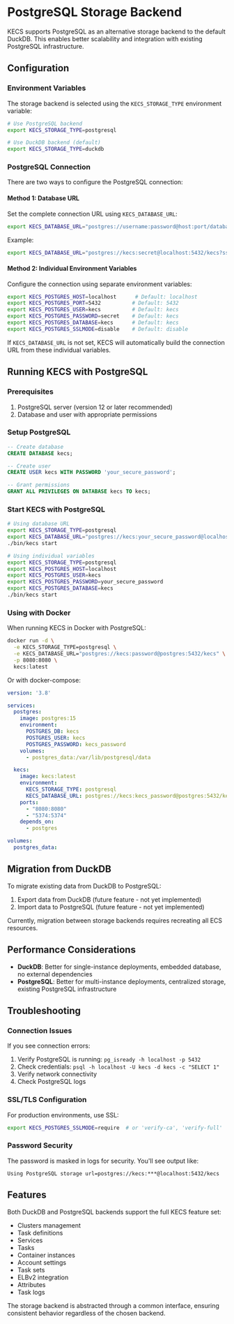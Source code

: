 # PostgreSQL Storage Backend

KECS supports PostgreSQL as an alternative storage backend to the default DuckDB. This enables better scalability and integration with existing PostgreSQL infrastructure.

## Configuration

### Environment Variables

The storage backend is selected using the `KECS_STORAGE_TYPE` environment variable:

```bash
# Use PostgreSQL backend
export KECS_STORAGE_TYPE=postgresql

# Use DuckDB backend (default)
export KECS_STORAGE_TYPE=duckdb
```

### PostgreSQL Connection

There are two ways to configure the PostgreSQL connection:

#### Method 1: Database URL

Set the complete connection URL using `KECS_DATABASE_URL`:

```bash
export KECS_DATABASE_URL="postgres://username:password@host:port/database?sslmode=disable"
```

Example:
```bash
export KECS_DATABASE_URL="postgres://kecs:secret@localhost:5432/kecs?sslmode=disable"
```

#### Method 2: Individual Environment Variables

Configure the connection using separate environment variables:

```bash
export KECS_POSTGRES_HOST=localhost      # Default: localhost
export KECS_POSTGRES_PORT=5432          # Default: 5432
export KECS_POSTGRES_USER=kecs          # Default: kecs
export KECS_POSTGRES_PASSWORD=secret    # Default: kecs
export KECS_POSTGRES_DATABASE=kecs      # Default: kecs
export KECS_POSTGRES_SSLMODE=disable    # Default: disable
```

If `KECS_DATABASE_URL` is not set, KECS will automatically build the connection URL from these individual variables.

## Running KECS with PostgreSQL

### Prerequisites

1. PostgreSQL server (version 12 or later recommended)
2. Database and user with appropriate permissions

### Setup PostgreSQL

```sql
-- Create database
CREATE DATABASE kecs;

-- Create user
CREATE USER kecs WITH PASSWORD 'your_secure_password';

-- Grant permissions
GRANT ALL PRIVILEGES ON DATABASE kecs TO kecs;
```

### Start KECS with PostgreSQL

```bash
# Using database URL
export KECS_STORAGE_TYPE=postgresql
export KECS_DATABASE_URL="postgres://kecs:your_secure_password@localhost:5432/kecs?sslmode=disable"
./bin/kecs start

# Using individual variables
export KECS_STORAGE_TYPE=postgresql
export KECS_POSTGRES_HOST=localhost
export KECS_POSTGRES_USER=kecs
export KECS_POSTGRES_PASSWORD=your_secure_password
export KECS_POSTGRES_DATABASE=kecs
./bin/kecs start
```

### Using with Docker

When running KECS in Docker with PostgreSQL:

```bash
docker run -d \
  -e KECS_STORAGE_TYPE=postgresql \
  -e KECS_DATABASE_URL="postgres://kecs:password@postgres:5432/kecs" \
  -p 8080:8080 \
  kecs:latest
```

Or with docker-compose:

```yaml
version: '3.8'

services:
  postgres:
    image: postgres:15
    environment:
      POSTGRES_DB: kecs
      POSTGRES_USER: kecs
      POSTGRES_PASSWORD: kecs_password
    volumes:
      - postgres_data:/var/lib/postgresql/data

  kecs:
    image: kecs:latest
    environment:
      KECS_STORAGE_TYPE: postgresql
      KECS_DATABASE_URL: postgres://kecs:kecs_password@postgres:5432/kecs?sslmode=disable
    ports:
      - "8080:8080"
      - "5374:5374"
    depends_on:
      - postgres

volumes:
  postgres_data:
```

## Migration from DuckDB

To migrate existing data from DuckDB to PostgreSQL:

1. Export data from DuckDB (future feature - not yet implemented)
2. Import data to PostgreSQL (future feature - not yet implemented)

Currently, migration between storage backends requires recreating all ECS resources.

## Performance Considerations

- **DuckDB**: Better for single-instance deployments, embedded database, no external dependencies
- **PostgreSQL**: Better for multi-instance deployments, centralized storage, existing PostgreSQL infrastructure

## Troubleshooting

### Connection Issues

If you see connection errors:

1. Verify PostgreSQL is running: `pg_isready -h localhost -p 5432`
2. Check credentials: `psql -h localhost -U kecs -d kecs -c "SELECT 1"`
3. Verify network connectivity
4. Check PostgreSQL logs

### SSL/TLS Configuration

For production environments, use SSL:

```bash
export KECS_POSTGRES_SSLMODE=require  # or 'verify-ca', 'verify-full'
```

### Password Security

The password is masked in logs for security. You'll see output like:
```
Using PostgreSQL storage url=postgres://kecs:***@localhost:5432/kecs
```

## Features

Both DuckDB and PostgreSQL backends support the full KECS feature set:

- Clusters management
- Task definitions
- Services
- Tasks
- Container instances
- Account settings
- Task sets
- ELBv2 integration
- Attributes
- Task logs

The storage backend is abstracted through a common interface, ensuring consistent behavior regardless of the chosen backend.